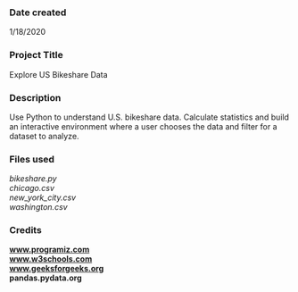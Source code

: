 ### Date created
1/18/2020

### Project Title
Explore US Bikeshare Data

### Description
Use Python to understand U.S. bikeshare data. Calculate statistics and build an
interactive environment where a user chooses the data and filter for a
dataset to analyze.

### Files used
_bikeshare.py_  
_chicago.csv_  
_new_york_city.csv_  
_washington.csv_

### Credits
__www.programiz.com__  
__www.w3schools.com__  
__www.geeksforgeeks.org__  
__pandas.pydata.org__  
